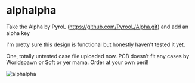 # alphalpha
Take the Alpha by PyroL (https://github.com/PyrooL/Alpha.git) and add an alpha key

I'm pretty sure this design is functional but honestly haven't tested it yet. 

One, totally untested case file uploaded now. PCB doesn't fit any cases by Worldspawn or Soft or yer mama. Order at your own peril!


![alphalpha](https://user-images.githubusercontent.com/69826495/145157608-8e7f0370-3d60-4eec-b00d-0090a1680db5.jpeg)
